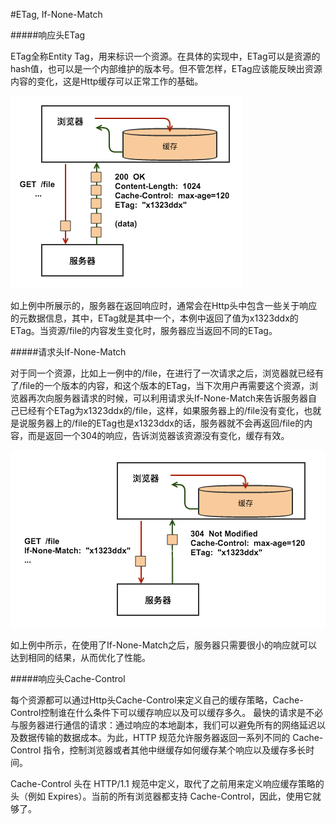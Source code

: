 #ETag, If-None-Match

#####响应头ETag

ETag全称Entity Tag，用来标识一个资源。在具体的实现中，ETag可以是资源的hash值，也可以是一个内部维护的版本号。但不管怎样，ETag应该能反映出资源内容的变化，这是Http缓存可以正常工作的基础。

![](/cache2.png)

如上例中所展示的，服务器在返回响应时，通常会在Http头中包含一些关于响应的元数据信息，其中，ETag就是其中一个，本例中返回了值为x1323ddx的ETag。当资源/file的内容发生变化时，服务器应当返回不同的ETag。

#####请求头If-None-Match

对于同一个资源，比如上一例中的/file，在进行了一次请求之后，浏览器就已经有了/file的一个版本的内容，和这个版本的ETag，当下次用户再需要这个资源，浏览器再次向服务器请求的时候，可以利用请求头If-None-Match来告诉服务器自己已经有个ETag为x1323ddx的/file，这样，如果服务器上的/file没有变化，也就是说服务器上的/file的ETag也是x1323ddx的话，服务器就不会再返回/file的内容，而是返回一个304的响应，告诉浏览器该资源没有变化，缓存有效。

![](/cache3.png)

如上例中所示，在使用了If-None-Match之后，服务器只需要很小的响应就可以达到相同的结果，从而优化了性能。

#####响应头Cache-Control

每个资源都可以通过Http头Cache-Control来定义自己的缓存策略，Cache-Control控制谁在什么条件下可以缓存响应以及可以缓存多久。 最快的请求是不必与服务器进行通信的请求：通过响应的本地副本，我们可以避免所有的网络延迟以及数据传输的数据成本。为此，HTTP 规范允许服务器返回一系列不同的 Cache-Control 指令，控制浏览器或者其他中继缓存如何缓存某个响应以及缓存多长时间。

Cache-Control 头在 HTTP/1.1 规范中定义，取代了之前用来定义响应缓存策略的头（例如 Expires）。当前的所有浏览器都支持 Cache-Control，因此，使用它就够了。

